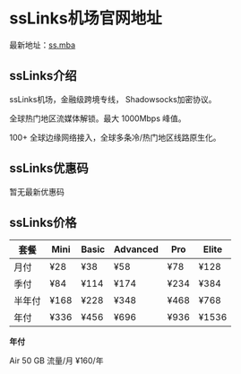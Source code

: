 # ssLinks机场官网地址

最新地址：[ss.mba](https://url.gogogomiao.one/QYTN)

## ssLinks介绍

ssLinks机场，金融级跨境专线， Shadowsocks加密协议。

全球热门地区流媒体解锁。最大 1000Mbps 峰值。

100+ 全球边缘网络接入，全球多条冷/热门地区线路原生化。

## ssLinks优惠码

暂无最新优惠码

## ssLinks价格

|套餐|Mini|Basic|Advanced|Pro|Elite|
|----|----|----|----|----|----|
|月付|¥28|¥38|¥58|¥78|¥128|
|季付|¥84|¥114|¥174|¥234|¥384|
|半年付|¥168|¥228|¥348|¥468|¥768|
|年付|¥336|¥456|¥696|¥936|¥1536|

**年付**

Air 50 GB 流量/月 ¥160/年




